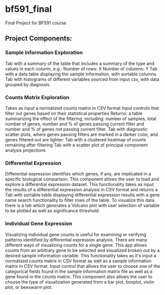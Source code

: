 # bf591_final
Final Project for BF591 course 

## Project Components: 
### Sample Information Exploration 
Tab with a summary of the table that includes a summary of the type and values in each column, e.g.: Number of rows: X Number of columns: Y
Tab with a data table displaying the sample information, with sortable columns
Tab with histograms of different variables sourced from input csv, with data grouped by diagnosis. 

### Counts Matrix Exploration
Takes as input a normalized counts matrix in CSV format
Input controls that filter out genes based on their statistical properties 
Returns: 
a table summarizing the effect of the filtering, including: number of samples, total number of genes, number and % of genes passing current filter and number and % of genes not passing current filter. 
Tab with diagnostic scatter plots, where genes passing filters are marked in a darker color, and genes filtered out are lighter:
Tab with a clustered heatmap of counts remaining after filtering
Tab with a scatter plot of principal component analysis projections

### Differential Expression
Differential expression identifies which genes, if any, are implicated in a specific biological comparison. This component allows the user to load and explore a differential expression dataset. 
This functionality takes as input the results of a differential expression analysis in CSV format and returns a Tab with sortable table displaying differential expression results with a gene name search functionality to filter rows of the table. 
To visualize this data there is a tab which generates a Volcano plot with user selection of variable to be plotted as well as significance threshold. 

### Individual Gene Expression 
Visualizing individual gene counts is useful for examining or verifying patterns identified by differential expression analysis. There are many different ways of visualizing counts for a single gene. This app allows counts from an arbitrary gene to be selected and visualized broken out by a desired sample information variable.
This functionality takes as it's input a normalized counts matrix in CSV format as well as a sample information matrix in CSV format. 
Input control that allows the user to choose one of the categorical fields found in the sample information matrix file as well as a gene found in the counts matrix. This component also allows the user to choose the type of visualization generated from a bar plot, boxplot, violin plot, or beeswarm plot. 
